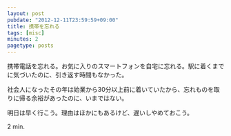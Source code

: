 ```yaml
---
layout: post
pubdate: "2012-12-11T23:59:59+09:00"
title: 携帯を忘れる
tags: [misc]
minutes: 2
pagetype: posts
---
```

携帯電話を忘れる。お気に入りのスマートフォンを自宅に忘れる。駅に着くまでに気づいたのに、引き返す時間もなかった。

社会人になったその年は始業から30分以上前に着いていたから、忘れものを取りに帰る余裕があったのに、いまではない。

明日は早く行こう。理由はほかにもあるけど、遅いしやめておこう。

2 min.
